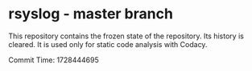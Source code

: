 # rsyslog - master branch

This repository contains the frozen state of the repository.
Its history is cleared. It is used only for static code
analysis with Codacy.

Commit Time: 1728444695